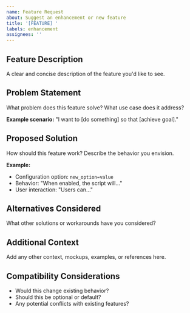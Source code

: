 ```yaml
---
name: Feature Request
about: Suggest an enhancement or new feature
title: '[FEATURE] '
labels: enhancement
assignees: ''
---
```


## Feature Description

A clear and concise description of the feature you'd like to see.

## Problem Statement

What problem does this feature solve? What use case does it address?

**Example scenario:**
"I want to [do something] so that [achieve goal]."

## Proposed Solution

How should this feature work? Describe the behavior you envision.

**Example:**
- Configuration option: `new_option=value`
- Behavior: "When enabled, the script will..."
- User interaction: "Users can..."

## Alternatives Considered

What other solutions or workarounds have you considered?

## Additional Context

Add any other context, mockups, examples, or references here.

## Compatibility Considerations

- Would this change existing behavior?
- Should this be optional or default?
- Any potential conflicts with existing features?
